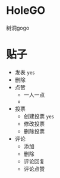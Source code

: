 # HoleGO

树洞gogo


# 贴子
- 发表 `yes`
- 删除 
- 点赞
  - 一人一点
  - 
- 投票
  - 创建投票 `yes`
  - 修改投票 
  - 删除投票
- 评论
  - 添加
  - 删除
  - 评论回复
  - 评论点赞